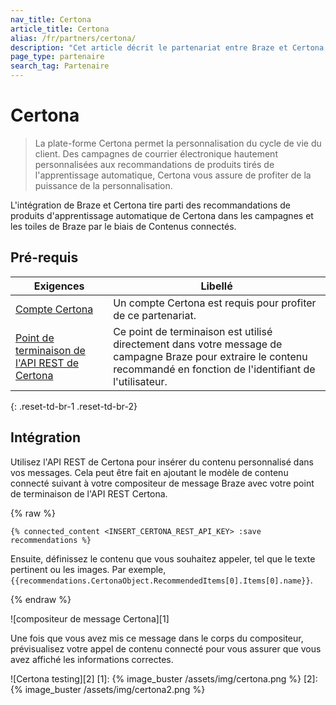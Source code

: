 ```yaml
---
nav_title: Certona
article_title: Certona
alias: /fr/partners/certona/
description: "Cet article décrit le partenariat entre Braze et Certona, une solution de personnalisation omnichannel en temps réel qui offre la personnalisation tout au long du cycle de vie du client. Utilisez Certona avec le partenaire de contenu connecté de Braze pour insérer facilement des recommandations de contenu à travers des campagnes multicanaux."
page_type: partenaire
search_tag: Partenaire
---
```


# Certona

> La plate-forme Certona permet la personnalisation du cycle de vie du client. Des campagnes de courrier électronique hautement personnalisées aux recommandations de produits tirés de l'apprentissage automatique, Certona vous assure de profiter de la puissance de la personnalisation.

L'intégration de Braze et Certona tire parti des recommandations de produits d'apprentissage automatique de Certona dans les campagnes et les toiles de Braze par le biais de Contenus connectés.

## Pré-requis

| Exigences                                                                    | Libellé                                                                                                                                                                 |
| ---------------------------------------------------------------------------- | ----------------------------------------------------------------------------------------------------------------------------------------------------------------------- |
| [Compte Certona](https://manage.certona.com/)                                | Un compte Certona est requis pour profiter de ce partenariat.                                                                                                           |
| [Point de terminaison de l'API REST de Certona](https://manage.certona.com/) | Ce point de terminaison est utilisé directement dans votre message de campagne Braze pour extraire le contenu recommandé en fonction de l'identifiant de l'utilisateur. |
{: .reset-td-br-1 .reset-td-br-2}

## Intégration

Utilisez l'API REST de Certona pour insérer du contenu personnalisé dans vos messages. Cela peut être fait en ajoutant le modèle de contenu connecté suivant à votre compositeur de message Braze avec votre point de terminaison de l'API REST Certona.

{% raw %}
```liquid
{% connected_content <INSERT_CERTONA_REST_API_KEY> :save recommendations %}
```

Ensuite, définissez le contenu que vous souhaitez appeler, tel que le texte pertinent ou les images. Par exemple, `{{recommendations.CertonaObject.RecommendedItems[0].Items[0].name}}`.

{% endraw %}

!\[compositeur de message Certona\]\[1\]

Une fois que vous avez mis ce message dans le corps du compositeur, prévisualisez votre appel de contenu connecté pour vous assurer que vous avez affiché les informations correctes.

!\[Certona testing\]\[2\]
[1]: {% image_buster /assets/img/certona.png %} [2]: {% image_buster /assets/img/certona2.png %}